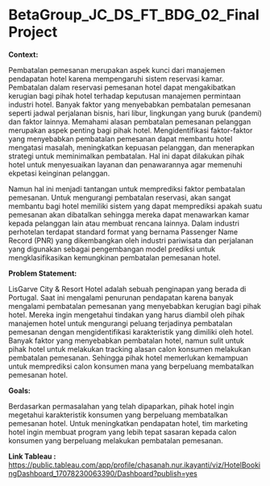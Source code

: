 # BetaGroup_JC_DS_FT_BDG_02_FinalProject

**Context:**

Pembatalan pemesanan merupakan aspek kunci dari manajemen pendapatan hotel karena mempengaruhi sistem reservasi kamar. Pembatalan dalam reservasi pemesanan hotel dapat mengakibatkan kerugian bagi pihak hotel terhadap keputusan manajemen permintaan industri hotel. Banyak faktor yang menyebabkan pembatalan pemesanan seperti jadwal perjalanan bisnis, hari libur, lingkungan yang buruk (pandemi) dan faktor lainnya. Memahami alasan pembatalan pemesanan pelanggan merupakan aspek penting bagi pihak hotel. Mengidentifikasi faktor-faktor yang menyebabkan pembatalan pemesanan dapat membantu hotel mengatasi masalah, meningkatkan kepuasan pelanggan, dan menerapkan strategi untuk meminimalkan pembatalan. Hal ini dapat dilakukan pihak hotel untuk menyesuaikan layanan dan penawarannya agar memenuhi ekpetasi keinginan pelanggan. 

Namun hal ini menjadi tantangan untuk memprediksi faktor pembatalan pemesanan. Untuk mengurangi pembatalan reservasi, akan sangat membantu bagi hotel memiliki sistem yang dapat memprediksi apakah suatu pemesanan akan dibatalkan sehingga mereka dapat menawarkan kamar kepada pelanggan lain atau membuat rencana lainnya. Dalam industri perhotelan terdapat standard format yang bernama Passenger Name Record (PNR) yang dikembangkan oleh industri pariwisata dan perjalanan yang digunakan sebagai pengembangan model prediksi untuk mengklasifikasikan kemungkinan pembatalan pemesanan hotel.

**Problem Statement:**

LisGarve City & Resort Hotel adalah sebuah penginapan yang berada di Portugal. Saat ini mengalami penurunan pendapatan karena banyak mengalami pembatalan pemesanan yang menyebabkan kerugian bagi pihak hotel. Mereka ingin mengetahui tindakan yang harus diambil oleh pihak manajemen hotel untuk mengurangi peluang terjadinya pembatalan pemesanan dengan mengidentifikasi karakteristik yang dimiliki oleh hotel. Banyak faktor yang menyebabkan pembatalan hotel, namun sulit untuk pihak hotel untuk melakukan tracking alasan calon konsumen melakukan pembatalan pemesanan. Sehingga pihak hotel memerlukan kemampuan untuk memprediksi calon konsumen mana yang berpeluang membatalkan pemesanan hotel.

**Goals:**

Berdasarkan permasalahan yang telah dipaparkan, pihak hotel ingin megetahui karakteristik konsumen yang berpeluang membatalkan pemesanan hotel. Untuk meningkatkan pendapatan hotel, tim marketing hotel ingin membuat program yang lebih tepat sasaran kepada calon konsumen yang berpeluang melakukan pembatalan pemesanan.

**Link Tableau :**
https://public.tableau.com/app/profile/chasanah.nur.ikayanti/viz/HotelBookingDashboard_17078230063390/Dashboard?publish=yes
